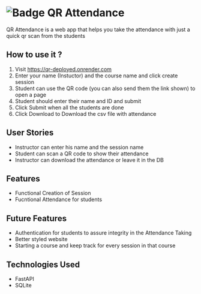 #  ![Badge](https://img.shields.io/badge/Python-3776AB?style=for-the-badge&logo=python&logoColor=white) QR Attendance

QR Attendance is a web app that helps you take the attendance with just a quick qr scan from the students



## How to use it ? 
1. Visit https://qr-deployed.onrender.com
2. Enter your name (Instuctor) and the course name and click create session
3. Student can use the QR code (you can also send them the link shown) to open a page
4. Student should enter their name and ID and submit
5. Click Submit when all the students are done
6. Click Download to Download the csv file with attendance

## User Stories
- Instructor can enter his name and the session name
- Student can scan a QR code to show their attendance
- Instructor can download the attendance or leave it in the DB


## Features
- Functional Creation of Session
- Fucntional Attendance for students


## Future Features
- Authentication for students to assure integrity in the Attendance Taking
- Better styled website
- Starting a course and keep track for every session in that course 


## Technologies Used
- FastAPI
- SQLite
